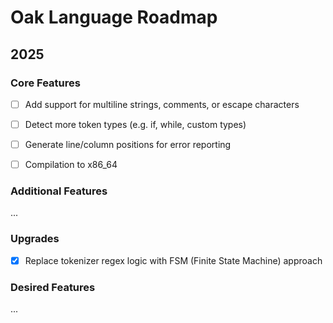# Oak Language Roadmap

## 2025

### Core Features

- [ ] Add support for multiline strings, comments, or escape characters

- [ ] Detect more token types (e.g. if, while, custom types)

- [ ] Generate line/column positions for error reporting

- [ ] Compilation to x86_64

### Additional Features

...

### Upgrades

- [x] Replace tokenizer regex logic with FSM (Finite State Machine) approach

### Desired Features

...
